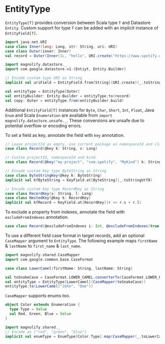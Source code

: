EntityType
==========

`EntityType[T]` provides conversion between Scala type `T` and Datastore `Entity`. Custom support for type `T` can be added with an implicit instance of `EntityField[T]`.

```scala
import java.net.URI
case class Inner(long: Long, str: String, uri: URI)
case class Outer(inner: Inner)
val record = Outer(Inner(1L, "hello", URI.create("https://www.spotify.com")))

import magnolify.datastore._
import com.google.datastore.v1.{Entiyt, Entity.Builder}

// Encode custom type URI as String
implicit val uriField = EntityField.from[String](URI.create)(_.toString)

val entityType = EntityType[Outer]
val entityBuilder: Entity.Builder = entityType.to(record)
val copy: Outer = entityType.from(entityBuilder.build)
```

Additional `EntityField[T]` instances for `Byte`, `Char`, `Short`, `Int`, `Float`, Java `Enum` and Scala `Enumeration` are available from `import magnolify.datastore.unsafe._`. These conversions are unsafe due to potential overflow or encoding errors.

To set a field as key, annotate the field with `key` annotation.

```scala
// Leave projectId as empty, use current package as namespaceId and class name "Record" as kind
case class Record(@key k: String, v: Long)

// Custom projectId, namespaceId and kind.
case class Record(@key("my-project", "com.spotify", "MyKind") k: String, v: Long)

// Encode custom key type ByteString as String
case class ByteStringKey(@key k: ByteString)
implicit val kfByteString = KeyField.at[ByteString](_.toStringUtf8)

// Encode custom key type RecordKey as String
case class RecordKey(s: String, l: Long)
case class NestedKey(@key k: RecordKey)
implicit val kfRecord = KeyField.at[RecordKey](r => r.s + r.l)
```

To exclude a property from indexes, annotate the field with `excludeFromIndexes` annotation.

```scala
case class Record(@excludeFromIndexes i: Int, @excludeFromIndexes(true) s: String)
```

To use a different field case format in target records, add an optional `CaseMapper` argument to `EntityType`. The following example maps `firstName` & `lastName` to `first_name` & `last_name`.

```scala
import magnolify.shared.CaseMapper
import com.google.common.base.CaseFormat

case class LowerCamel(firstName: String, lastName: String)

val toSnakeCase = CaseFormat.LOWER_CAMEL.converterTo(CaseFormat.LOWER_HYPHEN).convert _
val entityType = EntityType[LowerCamel](CaseMapper(toSnakeCase))
entityType.to(LowerCamel("John", "Doe"))
```

`CaseMapper` supports enums too.

```scala
object Color extends Enumeration {
  type Type = Value
  val Red, Green, Blue = Value
}

import magnolify.shared._
// Encode as ["red", "green", "blue"]
implicit val enumType = EnumType[Color.Type].map(CaseMapper(_.toLowerCase))
```
